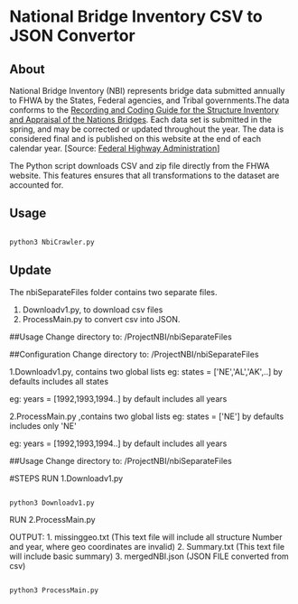 # National Bridge Inventory CSV to JSON Convertor

## About

National Bridge Inventory (NBI) represents bridge data submitted annually to FHWA by the States, Federal agencies, and Tribal governments.The data conforms to the [Recording and Coding Guide for the Structure Inventory and Appraisal of the Nations Bridges](https://www.fhwa.dot.gov/bridge/mtguide.pdf). Each data set is submitted in the spring, and may be corrected or updated throughout the year. The data is considered final and is published on this website at the end of each calendar year. [Source: [Federal Highway Administration](https://www.fhwa.dot.gov/bridge/nbi/ascii.cfm)]

The Python script downloads CSV and zip file directly from the FHWA website. This features ensures that all transformations to the dataset are accounted for. 

## Usage

```bash

python3 NbiCrawler.py

```
## Update
The nbiSeparateFiles folder contains two separate files.

1. Downloadv1.py, to download csv files
2. ProcessMain.py to convert csv into JSON.


##Usage
Change directory to:
/ProjectNBI/nbiSeparateFiles

##Configuration
Change directory to:
/ProjectNBI/nbiSeparateFiles

1.Downloadv1.py, contains two global lists
eg:
states = ['NE','AL','AK',..]
by defaults includes all states

eg:
years = [1992,1993,1994..]
by default includes all years

2.ProcessMain.py ,contains two global lists
eg:
states = ['NE']
by defaults includes only 'NE'

eg:
years = [1992,1993,1994..]
by default includes all years

##Usage
Change directory to:
/ProjectNBI/nbiSeparateFiles

#STEPS
RUN 1.Downloadv1.py 
```bash

python3 Downloadv1.py

```

RUN 2.ProcessMain.py

OUTPUT: 1. missinggeo.txt (This text file will include all structure Number and year, where geo coordinates are invalid)
        2. Summary.txt (This text file will include basic summary)
        3. mergedNBI.json (JSON FILE converted from csv)
        
```bash

python3 ProcessMain.py

```
